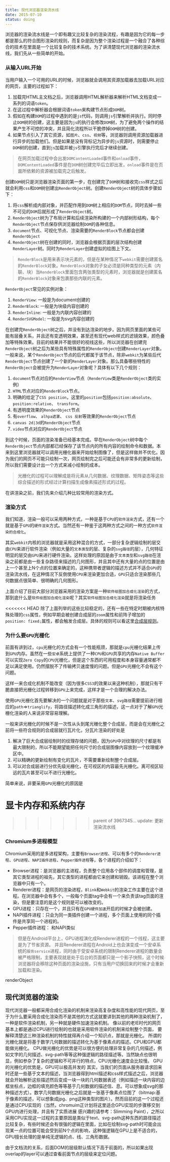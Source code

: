 ```yaml
---
title: 现代浏览器渲染流水线
date: 2015-07-10
status: doing
---
```


浏览器的渲染流水线是一个即有趣又比较复杂的渲染流程，有趣是因为它的每一步都是那么的符合图形渲染的规则，而复杂是因为整个渲染过程是一个融合了各种综合的技术在里面是一个比较复杂的技术系统。为了讲清楚现代浏览器的渲染流水线，我们先从一些简单的开始。

### 从输入URL开始

当用户输入一个可用的URL的时候，浏览器就会调用其资源加载器去加载URL对应的网页，主要的过程如下：

1. 加载完HTML主文档之后，浏览器调用HTML解析器来解析HTML文档变成一系列的词语`token`。
2. 在这过程中解析器会根据词语`token`来构建节点形成`DOM`树。
3. 假如在构建`DOM`的过程中遇到的是`js`代码，则调用`js`引擎解析并执行。同时停止`DOM`树的创建，这主要是因为`js`的执行会修改`DOM`树，为了避免两个操作的结果产生不可控的冲突，并且简化流程所以干脆停掉`DOM`树的创建。
4. 如果节点引入了其它资源，如`图片`、`css`、`视频`等，浏览器则调用资源加载器进行异步的加载他们。但是如果是没有背标记为异步的`js`资源时，则需要停止`DOM`树的创建，直到`js`加载并被`js`引擎执行完后才继续创建。

> 在网页加载过程中会出发`DOMContentLoaded`事件和`onload`事件，`DOMContentLoaded`事件是在`DOM`树创建完毕后立即出发，`onload`事件是在页面所依赖的资源被加载完之后触发。

创建`DOM`树只是浏览器渲染页面的第一步，在创建完了`DOM`树和接收完`css`样式之后就会利用`css`和`DOM`树创建出`RenderObject`树。创建`RenderObject`树的具体步骤如下：

1. 将`css`解析成内部对象，并匹配作用到`DOM`树上相应的`DOM`节点，同时去掉一些不可见的`DOM`后就形成了`RenderObject`树。
2. `RenderObject`树为了布局计算和后续渲染所构建的一个内部树形结构，每个`RenderObject`节点保存供浏览器绘制`DOM`的各种信息。
3. `document`节点、可视化节点、渲染需要的`RenderBlock`节点都会创建`RenderObject`
4. `RenderObject`树在创建的同时，浏览器会根据页面的层次结构创建`RenderLayer`树。同时为`RenderLayer`创建虚拟的绘图上下文。

> `RenderBlock`是用来表示块元素的，但是在某种情况下`webkit`需要创建匿名的`RenderBlock`对象。`RenderBlock`对象的子女必须是同种类型的元素（内联、块）当`RenderBlock`里面包含两张类型的元素时，浏览器就是创建匿名的`RenderBlock`对象来包裹那些内联的元素。

`RenderObject`常见的实例对象：

1. `RenderView`: 一般是为document创建的
2. `RenderBlock`: 一般是为块级内容创建的
3. `RenderInline`: 一般是为内联内容创建的
4. `RenderSVGModel`: 一般是为svg内容创建的

在创建完`RenderObject`树之后，并没有到达渲染的地步。因为网页里面的某些可能有层叠关系，并且还有变透明效果，甚至还有现代web样式的滤镜效果，颜色叠加等特殊效果。目前的结果并不能很好的视线这些，所以浏览器在创建完`RenderObject`树之后为某些具有特殊属性的`RenderObject`创建`RenderLayer`对象。一般来说，某个`RenderObject`节点的后代都属于该节点，除非`webkit`为某些后代`RenderObject`节点创建了一个新的`RenderLayer`对象。那么具备哪些特性的`RenderObject`会被提升为`RenderLayer`对象呢？具体有以下几个规则：

1. `document`节点对应的`RenderView`节点（`RenderView`类是`RenderObject`类的实例）
2. `HTML`节点对应的`RenderBlock`节点。
3. 明确的给定了`CSS position`，这里的`position`包括`position:absolute`、 `position:relative`、 `transform`。
4. 有透明度效果的`RenderObject`节点
5. 有`overflow`、 `alhpa遮罩`、 `css 反射`等效果的`RenderObject`节点
6. `canvas 2d|3d`的`RenderObject`节点
7. `video`节点对应的`RenderObject`节点

到这个时候，页面的渲染准备已经基本完成。早在`RenderObject`树中每个`RenderObject`节点内部都已经保存了该节点内的所有内容的绘制命令和数据。本来到这里浏览器就可以调用光栅化器来开始绘制图像了，但是这样做并不优化。因为我们的网页不可能只绘制一次，网页绘制完之后可能还会有非常多的更新绘制，所以我们需要设计出一个方式来减小绘制的成本。

> 光栅化的过程可以理解成是将元素从几何数据、纹理数据、矩阵姿态等这些综合描述的形式经过计算扫描生成像素描述形式的过程。

在讲渲染之前，我们先来介绍几种比较常用的渲染方式。

### 渲染方式

我们知道，渲染一般可以采用两种方式，一种是基于`CPU`的`软件渲染`方式，还有一个就是基于`GPU`的`硬件渲染`方式。当然还有一种鉴于这两种方式之间的一种方式`软件渲染的合成化`。

其实`webkit`内核的浏览器就是采用这种混合的方式，一部分复杂逻辑绘制的层交由`CPU`来进行软件渲染（例如大量的`文本类型`的层、复杂的`svg路径`的层），几何特征明显的层交由`GPU`来进行硬件渲染。这样处理的原因是由于`文本类型`和`svg路径`在渲染之前都是由一些复杂路径来描述的几何图形，并且其中还有大量的点的位置是由上一个甚至上N个点的位置来确定的，这种携带者逻辑的描述方式并不适合`GPU`的渲染流水线，在这种情况下反倒使用`CPU`来渲染更加合适，`GPU`只适合渲染那些几何数据点很简单、很明确的几何图形。

上面介绍了目前大部分浏览器采用的渲染方案是一种`软件绘图加合成化渲染`的方式，那到底什么是`软件绘图加合成化渲染`呢？其实`软件绘图加合成化渲染`就是将渲染任务


<<<<<<< HEAD
除了上面列举的这些比较稳定的，还有一些在特定时期被内核特殊处理的`css`属性，例如早期会被创建合成层的`zoom`属性和前阵子增加的`position: fixed;`属性，都会触发合成层。具体的规则可以看这里[合成层规则](https://cs.chromium.org/chromium/src/third_party/WebKit/Source/platform/graphics/CompositingReasons.cpp)。

### 为什么要`GPU`光栅化

前面有讲到过，`cpu`光栅化的方式会有一个性能瓶颈，那就是`cpu`光栅化结果上传到`GPU`内存。虽然在一些`安卓`系统上提供了一种`CPU`和`GPU`共享的内存`Native Buffer`可以实现`Zero Copy`的`CPU`光栅化，但是这个东西的可用程度和本身容量通常都不足以满足使用。仍然摆脱不了传输拷贝速度慢的问题。但是`GPU`光栅化不会有这个问题。

这样一来合成化机制不能改变（因为很多`CSS3`的效果以来这种机制），那就只有干脆直接把光栅化过程转移到`GPU`上来完成，这样才是一个合理的解决办法。

使用`GPU`光栅化首先要解决的一个问题就是对于那些`文本`、`svg路径`需要提前进行相应的`path`=>`trianglify`，将路径描述转化成三角形的描述，这一点对于了解`GPU`光栅化渲染的人来说非常容易理解。

一般来讲光栅化的时候不是一次性从头到尾光栅化整个合成层，而是会在光栅化之前将一些符合规则的合成层就行瓦片化，分瓦片渲染的好处是

1. 解决了巨大合成层绘制时的纹理存储的问题，因为`GPU`中对纹理的尺寸都是有最大限制的，所以不能期望能把任何尺寸的合成层图像内容放到一个纹理缓冲区中。
2. 可以精确的更新绘制有变化的瓦片，不需要重新绘制整个合成层。
3. 可以对合成层进行分优先级光栅化，在可视区的内容最先光栅化。离可视区较远的瓦片甚至可以不进行光栅化。

简单来说，非要采用`GPU`光栅化的原因是



显卡内存和系统内存
=======
>>>>>>> parent of 3967345... update: 更新渲染流水线

### Chromium多进程模型

Chromium采用的是多进程架构，主要有`Browser进程`、可以有多个的`Renderer进程`、`GPU进程`、`NAPI插件进程`、`Pepper插件进程`等，各个进程的介绍如下：

* Browser进程：是浏览器的主进程，负责整个应用各个部件的调度和管理，是其它类型进程的祖先，其它类型的进程都由它来创建和销毁。该进程在整个浏览器中只有一个。
* Renderer进程：是网页的渲染进程，`Blink`和`Webkit`的渲染工作主要在这个进程。在浏览器中会有多个，一般每个页面tag中会有一个来负责该tag页面的渲染，但是要注意的是这个规则是可以被改变的。
* GPU进程：只存在一个，并且只有在`GPU硬件加速`开启的时候才会被创建。
* NAPI插件进程：只会为同一类插件创建一个进程，多个页面上使用的同个插件是共享同一个进程的。
* Pepper插件进程： 和NAPI类似


> 但是在Android平台上，GPU进程演化成Renderer进程的一个线程，这主要是为了节省资源。
> 并且Renderer进程在Android上也会演变成一个安卓系统的`服务service`进程，同时由于受安卓系统的限制Renderer进程的数量会被严格限制，主要表现就是处于后台的页面都只是一个影子快照，这个时候浏览器将会移除这种页面的渲染设施，只有当用户切换回来的时候才会重新加载和渲染。


renderObject

## 现代浏览器的渲染

现代浏览器一般都采用合成化渲染的机制来渲染高复杂度和高性能的现代网页，至于为什么要采用合成化渲染而不是其他的方式这就要讲到其他的两种渲染机制了，一种是软件渲染机制，另一种就是硬件加速渲染机制。 
像以前的老IE时代的网页基本上都是通过CPU进行绘制的也就是采用软件渲染的机制来绘制整个页面，
要解释清楚这三种渲染机制的特性就得再介绍一个知识点，那就是光栅化。 
所谓的光栅化就是将基于数学几何数据的描述转化为基于像素点的描述。CPU和GPU都能做光栅化。
CPU做光栅化的优势是可以很方便的处理非常复杂的几何描述，例如文字的几何描述、svg-path等等这种强逻辑的路径描述等。当然缺点也很明显，例如参杂了复杂的逻辑和不可并行的特点，CPU光栅化速度会比较慢。
GPU的光栅化的优势是，GPU可以极高并发的
其实，当我们的页面从服务器请求回来时还是一些基于文本的描述，当浏览器得到html描述和css样式描述之后，浏览器就会开始解析这些描述然后变成一块一块的几何数据表述（例如描述一块内容的边框坐标点，边框的填充颜色等等基于几何数据的描述信、息。可以想象成svg的那种描述方式）。数学几何数据光栅化之后就是一张基于像素点位图了（bitmap:基于像素的描述，可以想象成jpg、png这种类型的图片）。然而目前的这一个过程还是通过CPU实现的（当然，chromuim正计划将这里适合GPU实现的步骤移交到GPU内进行处理，并且有了实质进展 感兴趣的请参考：Slimming Paint），之所以采用CPU实现这一过程的主要原因是类似于text、svg-path这种东西的路径描述比较复杂，有些时候还会有很强的逻辑在里面，比如在绘制svg-path时可能会出现某一点的位置可能会受到前N个点的影响，这种强逻辑在GPU上是不适合的，GPU擅长处理的是单纯无逻辑的点、线、三角形数据。

由于文档流的关系，后面DOM的层级默认情况下高于前面的，所以如果出现overlap的layer可以通过查看前面节点的层级来定位问题。
